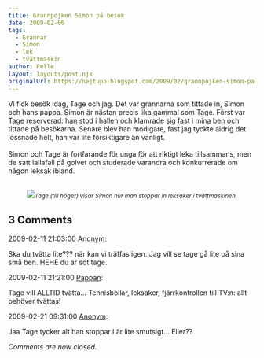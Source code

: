 ```yaml
---
title: Grannpojken Simon på besök
date: 2009-02-06
tags: 
  - Grannar
  - Simon
  - lek
  - tvättmaskin	
author: Pelle
layout: layouts/post.njk
originalUrl: https://nejtupp.blogspot.com/2009/02/grannpojken-simon-pa-besok.html
---
```


Vi fick besök idag, Tage och jag. Det var grannarna som tittade in, Simon och hans pappa. Simon är nästan precis lika gammal som Tage. Först var Tage reserverad: han stod i hallen och klamrade sig fast i mina ben och tittade på besökarna. Senare blev han modigare, fast jag tyckte aldrig det lossnade helt, han var lite försiktigare än vanligt.<br><br>Simon och Tage är fortfarande för unga för att riktigt leka tillsammans, men de satt iallafall på golvet och studerade varandra och konkurrerade om någon leksak ibland.<br><br><div style="text-align: center;"><img src="../../../../img/_MG_0646_1024pix.jpg"><span style="font-size:85%;"><span style="font-style: italic;">Tage (till höger) visar Simon hur man stoppar in leksaker i tvättmaskinen.</span></span><br></div>

<div class="comments">
	<div class="comments-header"><h2>3 Comments</h2></div>
	<div class="comments-body">
			<div class="comment" id="comment-8290961711158138815">
				<p class="comment-header">
					<date datetime="2009-02-11T21:03:00.000+01:00">2009-02-11 21:03:00</date> 
					<a href="undefined" rel="nofollow">Anonym</a>:
				</p>
				<div class="comment-content"><p>Ska du tvätta lite??? när kan vi träffas igen. Jag vill se tage gå lite på sina små ben. HEHE du är söt tage.</p></div>
				<div class="comment-footer"></div>
			</div>
			<div class="comment" id="comment-7855524799161639047">
				<p class="comment-header">
					<date datetime="2009-02-11T21:21:00.000+01:00">2009-02-11 21:21:00</date> 
					<a href="https://www.blogger.com/profile/02900993942775660627" rel="nofollow">Pappan</a>:
				</p>
				<div class="comment-content"><p>Tage vill ALLTID tvätta... Tennisbollar, leksaker, fjärrkontrollen till TV:n: allt behöver tvättas!</p></div>
				<div class="comment-footer"></div>
			</div>
			<div class="comment" id="comment-3899933698157867858">
				<p class="comment-header">
					<date datetime="2009-02-21T09:31:00.000+01:00">2009-02-21 09:31:00</date> 
					<a href="undefined" rel="nofollow">Anonym</a>:
				</p>
				<div class="comment-content"><p>Jaa Tage tycker alt han stoppar i är lite smutsigt... Eller??</p></div>
				<div class="comment-footer"></div>
			</div></div>
	<p class="comments-footer"><em>Comments are now closed.</em></p>
</div>